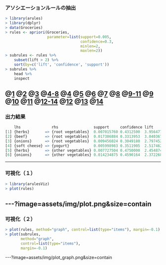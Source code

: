### アソシエーションルールの抽出
```R
> library(arules)
> library(dplyr)
> data(Groceries)
> rules <- apriori(Groceries,
                   parameter=list(support=0.005,
                                  confidence=0.3,
                                  minlen=2,
                                  maxlen=2))
> subrules <- rules %>%
    subset(lift > 2) %>%
    sort(by=c('lift', 'confidence', 'support'))
> subrules %>%
    head %>%
    inspect
```
@[1](パッケージarulesを読み込む)
@[2](パッケージdplyrを読み込む)
@[3](arulesのサンプルデータGroceriesを読み込む)
@[4-8](関数aprioriでルールを抽出)
@[4](トランザクションデータ)
@[5](支持度（Support）の最小値)
@[6](確信度（Confidence）の最小値)
@[7](ルールに含まれる商品の数の最小値)
@[8](ルールに含まれる商品の数の最大値)
@[9-11](リフト（Lift）で絞り込み・並べ替え)
@[9](rulesをパイプ演算子で次のsubsetに渡す)
@[10](リフトが2より大きいものに絞り込み)
@[11](リフト・確信度・支持度で降順に並べ替え)
@[12-14](ルールの確認)
@[12](subrulesをパイプ演算子で次のheadに渡す)
@[13](最初の方だけ取り出す)
@[14](中身を確認)
---

### 出力結果
```R
    lhs              rhs                support     confidence lift    
[1] {herbs}       => {root vegetables}  0.007015760 0.4312500  3.956477
[2] {beef}        => {root vegetables}  0.017386884 0.3313953  3.040367
[3] {onions}      => {root vegetables}  0.009456024 0.3049180  2.797452
[4] {soft cheese} => {yogurt}           0.005998983 0.3511905  2.517462
[5] {herbs}       => {other vegetables} 0.007727504 0.4750000  2.454874
[6] {onions}      => {other vegetables} 0.014234875 0.4590164  2.372268
```
---

### 可視化（１）
```R
> library(arulesViz)
> plot(rules)
```
---?image=assets/img/plot.png&size=contain
---

### 可視化（２）
```R
> plot(rules, method="graph", control=list(type="items"), margin=-0.1)
> plot(subrules,
       method="graph",
       control=list(type="items"),
       margin=-0.1)
```
---?image=assets/img/plot_graph.png&size=contain

